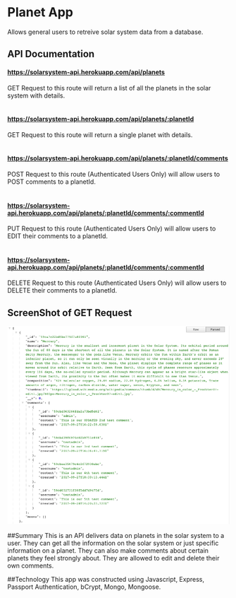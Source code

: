 # Planet App

Allows general users to retreive solar system data from a database.

## API Documentation

#### https://solarsystem-api.herokuapp.com/api/planets
GET Request to this route will return a list of all the planets in the solar system with details. 
<br><br>

#### https://solarsystem-api.herokuapp.com/api/planets/:planetId
GET Request to this route will return a single planet with details.
<br><br>

#### https://solarsystem-api.herokuapp.com/api/planets/:planetId/comments
POST Request to this route (Authenticated Users Only) will allow users to POST comments to a planetId. 
<br><br>

#### https://solarsystem-api.herokuapp.com/api/planets/:planetId/comments/:commentId
PUT Request to this route (Authenticated Users Only) will allow users to EDIT their comments to a planetId. 
<br><br>

#### https://solarsystem-api.herokuapp.com/api/planets/:planetId/comments/:commentId
DELETE Request to this route (Authenticated Users Only) will allow users to DELETE their comments to a planetId. 

## ScreenShot of GET Request
<img src="./ScreenShot.png">

##Summary
This is an API delivers data on planets in the solar system to a user. They can get all the information on the solar system or just specific information on a planet. They can also make comments about certain planets they feel strongly about. They are allowed to edit and delete their own comments. 

##Technology
This app was constructed using Javascript, Express, Passport Authentication, bCrypt, Mongo, Mongoose.